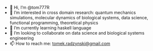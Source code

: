 - 👋 Hi, I’m @tom777R
- 👀 I’m interested in cross domain research: quantum mechanics simulations, molecular dynamics of biological systems, data science, functional programming, theoretical physics
- 🌱 I’m currently learning haskell language
- 💞️ I’m looking to collaborate on data science and biological systems engineering
- 📫 How to reach me: tomek.radzynski@gmail.com

<!---
tom777R/tom777R is a ✨ special ✨ repository because its `README.md` (this file) appears on your GitHub profile.
You can click the Preview link to take a look at your changes.
--->
